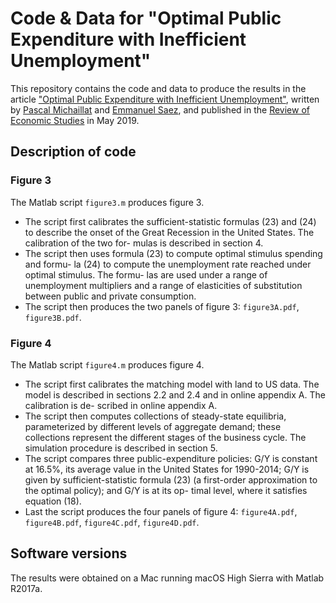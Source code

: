 # Code & Data for "Optimal Public Expenditure with Inefficient Unemployment"

This repository contains the code and data to produce the results in the article ["Optimal Public Expenditure with Inefficient Unemployment"](https://www.pascalmichaillat.org/6.html), written by [Pascal Michaillat](https://www.pascalmichaillat.org) and [Emmanuel Saez](https://eml.berkeley.edu/~saez/), and published in the [Review of Economic Studies](https://doi.org/10.1093/restud/rdy030) in May 2019. 

## Description of code

### Figure 3

The Matlab script `figure3.m` produces figure 3.

* The script first calibrates the sufficient-statistic formulas (23) and (24) to describe
the onset of the Great Recession in the United States. The calibration of the two for-
mulas is described in section 4.
* The script then uses formula (23) to compute optimal stimulus spending and formu-
la (24) to compute the unemployment rate reached under optimal stimulus. The formu- las are used under a range of unemployment multipliers and a range of elasticities of substitution between public and private consumption.
* The script then produces the two panels of figure 3: `figure3A.pdf`, `figure3B.pdf`.

### Figure 4

The Matlab script `figure4.m` produces figure 4.

* The script first calibrates the matching model with land to US data. The model is
described in sections 2.2 and 2.4 and in online appendix A. The calibration is de-
scribed in online appendix A.
* The script then computes collections of steady-state equilibria, parameterized by
different levels of aggregate demand; these collections represent the different stages of
the business cycle. The simulation procedure is described in section 5.
* The script compares three public-expenditure policies: G/Y is constant at 16.5%, its average value in the United States for 1990-2014; G/Y is given by sufficient-statistic formula (23) (a first-order approximation to the optimal policy); and G/Y is at its op-
timal level, where it satisfies equation (18).
* Last the script produces the four panels of figure 4: `figure4A.pdf`, `figure4B.pdf`, `figure4C.pdf`, `figure4D.pdf`.

## Software versions

The results were obtained on a Mac running macOS High Sierra with Matlab R2017a.